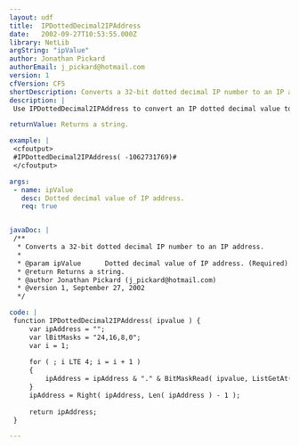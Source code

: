 ```yaml
---
layout: udf
title:  IPDottedDecimal2IPAddress
date:   2002-09-27T10:53:55.000Z
library: NetLib
argString: "ipValue"
author: Jonathan Pickard
authorEmail: j_pickard@hotmail.com
version: 1
cfVersion: CF5
shortDescription: Converts a 32-bit dotted decimal IP number to an IP address.
description: |
 Use IPDottedDecimal2IPAddress to convert an IP dotted decimal value to an IP address string.  Storing decimal values in a database and making comparisons with them is more efficient than using IP address strings.

returnValue: Returns a string.

example: |
 <cfoutput>
 #IPDottedDecimal2IPAddress( -1062731769)#
 </cfoutput>

args:
 - name: ipValue
   desc: Dotted decimal value of IP address.
   req: true


javaDoc: |
 /**
  * Converts a 32-bit dotted decimal IP number to an IP address.
  * 
  * @param ipValue      Dotted decimal value of IP address. (Required)
  * @return Returns a string. 
  * @author Jonathan Pickard (j_pickard@hotmail.com) 
  * @version 1, September 27, 2002 
  */

code: |
 function IPDottedDecimal2IPAddress( ipvalue ) {
     var ipAddress = "";
     var lBitMasks = "24,16,8,0";
     var i = 1;
 
     for ( ; i LTE 4; i = i + 1 )
     {
         ipAddress = ipAddress & "." & BitMaskRead( ipvalue, ListGetAt( lBitMasks, i ), 8 );
     }
     ipAddress = Right( ipAddress, Len( ipAddress ) - 1 );
 
     return ipAddress;
 }

---
```


